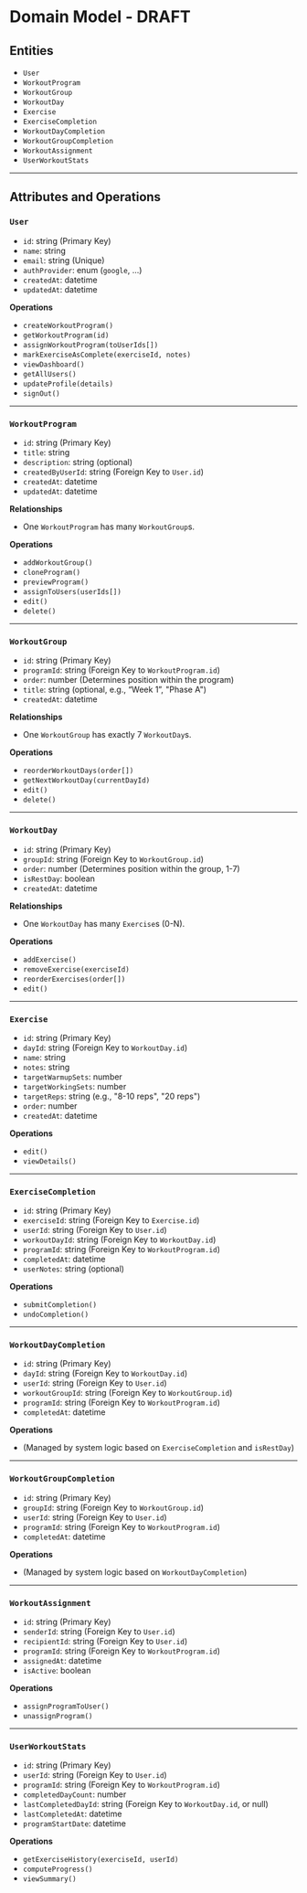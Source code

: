 # Domain Model - DRAFT

## Entities

- `User`
- `WorkoutProgram`
- `WorkoutGroup`
- `WorkoutDay`
- `Exercise`
- `ExerciseCompletion`
- `WorkoutDayCompletion`
- `WorkoutGroupCompletion`
- `WorkoutAssignment`
- `UserWorkoutStats`

---

## Attributes and Operations

### `User`

- `id`: string (Primary Key)
- `name`: string
- `email`: string (Unique)
- `authProvider`: enum (`google`, ...)
- `createdAt`: datetime
- `updatedAt`: datetime

**Operations**

- `createWorkoutProgram()`
- `getWorkoutProgram(id)`
- `assignWorkoutProgram(toUserIds[])`
- `markExerciseAsComplete(exerciseId, notes)`
- `viewDashboard()`
- `getAllUsers()`
- `updateProfile(details)`
- `signOut()`

---

### `WorkoutProgram`

- `id`: string (Primary Key)
- `title`: string
- `description`: string (optional)
- `createdByUserId`: string (Foreign Key to `User.id`)
- `createdAt`: datetime
- `updatedAt`: datetime

**Relationships**

- One `WorkoutProgram` has many `WorkoutGroup`s.

**Operations**

- `addWorkoutGroup()`
- `cloneProgram()`
- `previewProgram()`
- `assignToUsers(userIds[])`
- `edit()`
- `delete()`

---

### `WorkoutGroup`

- `id`: string (Primary Key)
- `programId`: string (Foreign Key to `WorkoutProgram.id`)
- `order`: number (Determines position within the program)
- `title`: string (optional, e.g., “Week 1”, "Phase A")
- `createdAt`: datetime

**Relationships**

- One `WorkoutGroup` has exactly 7 `WorkoutDay`s.

**Operations**

- `reorderWorkoutDays(order[])`
- `getNextWorkoutDay(currentDayId)`
- `edit()`
- `delete()`

---

### `WorkoutDay`

- `id`: string (Primary Key)
- `groupId`: string (Foreign Key to `WorkoutGroup.id`)
- `order`: number (Determines position within the group, 1-7)
- `isRestDay`: boolean
- `createdAt`: datetime

**Relationships**

- One `WorkoutDay` has many `Exercise`s (0-N).

**Operations**

- `addExercise()`
- `removeExercise(exerciseId)`
- `reorderExercises(order[])`
- `edit()`

---

### `Exercise`

- `id`: string (Primary Key)
- `dayId`: string (Foreign Key to `WorkoutDay.id`)
- `name`: string
- `notes`: string
- `targetWarmupSets`: number
- `targetWorkingSets`: number
- `targetReps`: string (e.g., "8-10 reps", "20 reps")
- `order`: number
- `createdAt`: datetime

**Operations**

- `edit()`
- `viewDetails()`

---

### `ExerciseCompletion`

- `id`: string (Primary Key)
- `exerciseId`: string (Foreign Key to `Exercise.id`)
- `userId`: string (Foreign Key to `User.id`)
- `workoutDayId`: string (Foreign Key to `WorkoutDay.id`)
- `programId`: string (Foreign Key to `WorkoutProgram.id`)
- `completedAt`: datetime
- `userNotes`: string (optional)

**Operations**

- `submitCompletion()`
- `undoCompletion()`

---

### `WorkoutDayCompletion`

- `id`: string (Primary Key)
- `dayId`: string (Foreign Key to `WorkoutDay.id`)
- `userId`: string (Foreign Key to `User.id`)
- `workoutGroupId`: string (Foreign Key to `WorkoutGroup.id`)
- `programId`: string (Foreign Key to `WorkoutProgram.id`)
- `completedAt`: datetime

**Operations**

- (Managed by system logic based on `ExerciseCompletion` and `isRestDay`)

---

### `WorkoutGroupCompletion`

- `id`: string (Primary Key)
- `groupId`: string (Foreign Key to `WorkoutGroup.id`)
- `userId`: string (Foreign Key to `User.id`)
- `programId`: string (Foreign Key to `WorkoutProgram.id`)
- `completedAt`: datetime

**Operations**

- (Managed by system logic based on `WorkoutDayCompletion`)

---

### `WorkoutAssignment`

- `id`: string (Primary Key)
- `senderId`: string (Foreign Key to `User.id`)
- `recipientId`: string (Foreign Key to `User.id`)
- `programId`: string (Foreign Key to `WorkoutProgram.id`)
- `assignedAt`: datetime
- `isActive`: boolean

**Operations**

- `assignProgramToUser()`
- `unassignProgram()`

---

### `UserWorkoutStats`

- `id`: string (Primary Key)
- `userId`: string (Foreign Key to `User.id`)
- `programId`: string (Foreign Key to `WorkoutProgram.id`)
- `completedDayCount`: number
- `lastCompletedDayId`: string (Foreign Key to `WorkoutDay.id`, or null)
- `lastCompletedAt`: datetime
- `programStartDate`: datetime

**Operations**

- `getExerciseHistory(exerciseId, userId)`
- `computeProgress()`
- `viewSummary()`
